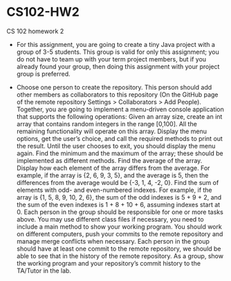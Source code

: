 # CS102-HW2
CS 102 homework 2 


* For this assignment, you are going to create a tiny Java project with a group of 3-5 students. This group is valid for only this assignment; you do not have to team up with your term project members, but if you already found your group, then doing this assignment with your project group is preferred.

* Choose one person to create the repository. This person should add other members as collaborators to this repository (On the GitHub page of the remote repository Settings > Collaborators > Add People).
Together, you are going to implement a menu-driven console application that supports the following operations:
Given an array size, create an int array that contains random integers in the range [0,100]. All the remaining functionality will operate on this array.
Display the menu options, get the user’s choice, and call the required methods to print out the result. Until the user chooses to exit, you should display the menu again.
Find the minimum and the maximum of the array; these should be implemented as different methods.
Find the average of the array. Display how each element of the array differs from the average. For example, if the array is {2, 6, 9, 3, 5}, and the average is 5, then the differences from the average would be {-3, 1, 4, -2, 0}.
Find the sum of elements with odd- and even-numbered indexes. For example, if the array is {1, 5, 8, 9, 10, 2, 6}, the sum of the odd indexes is 5 + 9 + 2, and the sum of the even indexes is 1 + 8 + 10 + 6, assuming indexes start at 0.
Each person in the group should be responsible for one or more tasks above. You may use different class files if necessary, you need to include a main method to show your working program. You should work on different computers, push your commits to the remote repository and manage merge conflicts when necessary. Each person in the group should have at least one commit to the remote repository, we should be able to see that in the history of the remote repository.
As a group, show the working program and your repository’s commit history to the TA/Tutor in the lab.
